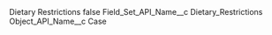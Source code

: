 <?xml version="1.0" encoding="UTF-8"?>
<CustomMetadata xmlns="http://soap.sforce.com/2006/04/metadata" xmlns:xsi="http://www.w3.org/2001/XMLSchema-instance" xmlns:xsd="http://www.w3.org/2001/XMLSchema">
    <label>Dietary Restrictions</label>
    <protected>false</protected>
    <values>
        <field>Field_Set_API_Name__c</field>
        <value xsi:type="xsd:string">Dietary_Restrictions</value>
    </values>
    <values>
        <field>Object_API_Name__c</field>
        <value xsi:type="xsd:string">Case</value>
    </values>
</CustomMetadata>
